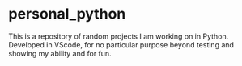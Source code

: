 # personal_python

This is a repository of random projects I am working on in Python. Developed in VScode, for no particular purpose beyond testing and showing my ability and for fun. 
